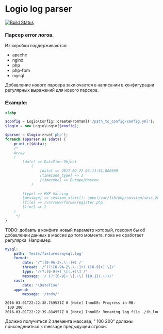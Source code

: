 # Logio log parser

[![Build Status](https://secure.travis-ci.org/Gemorroj/Logio.png?branch=master)](https://travis-ci.org/Gemorroj/Logio)

### Парсер error логов.

Из коробки поддерживаются:
 - apache
 - nginx
 - php
 - php-fpm
 - mysql

Добавление нового парсера заключается в написании в конфигурации регулярных выражений для нового парсера.

### Example: 
```php
<?php

$config = Logio\Config::createFromYaml('/path_to_config/config.yml');
$logio = new Logio\Logio($config);

$parser = $logio->run('php');
foreach ($parser as $data) {
    print_r($data);
    /*
    Array
    (
        [date] => DateTime Object
            (
                [date] => 2017-02-22 06:11:51.000000
                [timezone_type] => 3
                [timezone] => Europe/Moscow
            )
    
        [type] => PHP Warning
        [message] => session_start(): open(/var/lib/php/session/sess_2u61qee1kg9p7rr69mgka5ddf4, O_RDWR) failed: Permission denied (13)
        [file] => /var/www/forum/register.php
        [line] => 2
    )
     */
}
```


TODO: добавть в конфиги новый параметр который, говорил бы об добавлении данных в массив до того момента. пока не сработает регулярка.
Например:
```yml
mysql:
    path: 'Tests/fixtures/mysql.log'
    format:
        date: '/^([0-9A-Z\.\-:]+) /'
        thread: '/^(?:[0-9A-Z\.\-:]+) ([0-9]+) \[/'
        type: '/(?:[0-9]+) \[(.+)\] /'
        message: '/ (?:[0-9]+ \[.+\] ){0,1}(.+)+/'
    cast:
        date: '\DateTime'
    append:
        message: '/todo/'
```

```txt
2016-03-01T22:22:38.769531Z 0 [Note] InnoDB: Progress in MB:
 100 200
2016-03-01T22:22:39.884951Z 0 [Note] InnoDB: Renaming log file ./ib_logfile101 to ./ib_logfile0
```

Должно получиться 2 элемента массива, " 100 200" должны присоедениться к message предыдущей строки.
